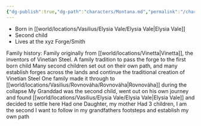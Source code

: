 ```yaml
---
{"dg-publish":true,"dg-path":"characters/Montana.md","permalink":"/characters/montana/","tags":["person","pc"],"noteIcon":"character"}
---
```


- Born in [[world/locations/Vasilius/Elysia Vale/Elysia Vale\|Elysia Vale]]
- Second child
- Lives at the xyz Forge/Smith

Family history:
Family originally from [[world/locations/Vinetta\|Vinetta]], the inventors of Vinetian Steel.
A family tradition to pass the forge to the first born child
Many second children set out on their own path, and many establish forges across the lands and continue the traditional creation of Vinetian Steel
One family made it through to [[world/locations/Vasilius/Rovnováha/Rovnováha\|Rovnováha]] during the collapse
My Granddad was the second child, went out on his own journey and found [[world/locations/Vasilius/Elysia Vale/Elysia Vale\|Elysia Vale]] and decided to settle here
Had one Daughter, my mother
Had 3 children, I am the second
I want to follow in my grandfathers footsteps and establish my own path